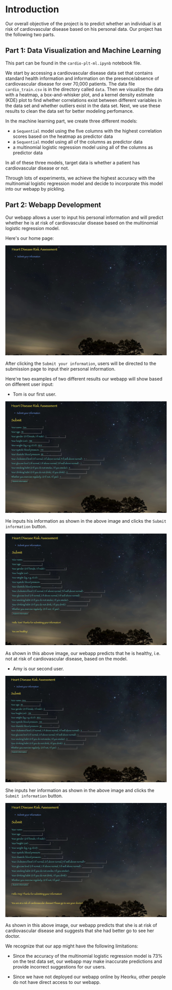 # Introduction

Our overall objective of the project is to predict whether an individual is at risk of cardiovascular disease based on his personal data. Our project has the following two parts.

## Part 1: Data Visualization and Machine Learning

This part can be found in the `cardio-plt-ml.ipynb` notebook file. 

We start by accessing a cardiovascular disease data set that contains standard health information and information on the presence/absence of cardiovascular disease for over 70,000 patients. The data file `cardio_train.csv` is in the directory called `data`. Then we visualize the data with a heatmap, a box-and-whisker plot, and a kernel density estimate (KDE) plot to find whether correlations exist between different variables in the data set and whether outliers exist in the data set. Next, we use these results to clean the data set for better modeling perfomance.

In the machine learning part, we create three different models:

- a `Sequential` model using the five columns with the highest correlation scores based on the heatmap as predictor data
- a `Sequential` model using all of the columns as predictor data
- a multinomial logistic regression model using all of the columns as predictor data

In all of these three models, target data is whether a patient has cardiovascular disease or not.

Through lots of experiments, we achieve the highest accuracy with the multinomial logistic regression model and decide to incorporate this model into our webapp by pickling.


## Part 2: Webapp Development

Our webapp allows a user to input his personal information and will predict whether he is at risk of cardiovascular disease based on the multinomial logistic regression model.

Here's our home page:

![root.jpg](/images/root.jpg)

After clicking the `Submit your information`, users will be directed to the submission page to input their personal information.

Here're two examples of two different results our webapp will show based on different user input:

- Tom is our first user.

![input1.jpg](/images/input1.jpg)

He inputs his information as shown in the above image and clicks the `Submit information` button.

![result1.jpg](/images/result1.jpg)

As shown in this above image, our webapp predicts that he is healthy, i.e. not at risk of cardiovascular disease, based on the model.

- Amy is our second user.

![input2.jpg](/images/input2.jpg)

She inputs her information as shown in the above image and clicks the `Submit information` button.

![result2.jpg](/images/result2.jpg)

As shown in this above image, our webapp predicts that she is at risk of cardiovascular disease and suggests that she had better go to see her doctor.

We recognize that our app might have the following limitations:

- Since the accuracy of the multinomial logistic regression model is 73% on the test data set, our webapp may make inaccurate predictions and provide incorrect suggestions for our users.

- Since we have not deployed our webapp online by Heorku, other people do not have direct access to our webapp.